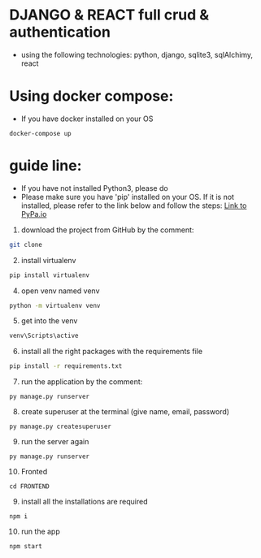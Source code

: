 
# DJANGO & REACT full crud & authentication

- using the following technologies: python, django, sqlite3, sqlAlchimy, react

# **Using docker compose:**
- If you have docker installed on your OS
```
docker-compose up
```

# **guide line:**
- If you have not installed Python3, please do
- Please make sure you have 'pip' installed on your OS. 
If it is not installed, please refer to the link below and follow the steps: [Link to PyPa.io](https://pip.pypa.io/en/stable/cli/pip_install/)


1. download the project from GitHub by the comment:
```bash
git clone
```
2. install virtualenv
```bash 
pip install virtualenv
```
4. open venv named venv
```bash
python -m virtualenv venv
```
5. get into the venv 
```bash
venv\Scripts\active
```
6. install all the right packages with the requirements file
```bash
pip install -r requirements.txt  
``` 
7. run the application by the comment:
```
py manage.py runserver
```
8. create superuser at the terminal (give name, email, password)
```
py manage.py createsuperuser    
```
9. run the server again
```
py manage.py runserver    
```
10. Fronted

```
cd FRONTEND
```
9. install all the installations are required
```
npm i
```
10. run the app
```
npm start
```


